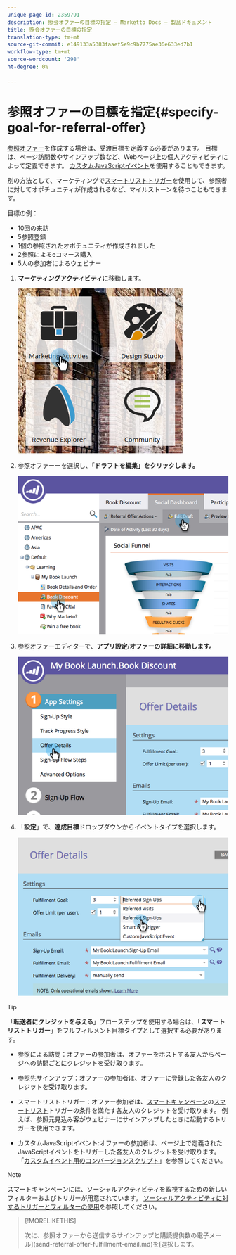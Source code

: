 ```yaml
---
unique-page-id: 2359791
description: 照会オファーの目標の指定 — Marketto Docs — 製品ドキュメント
title: 照会オファーの目標の指定
translation-type: tm+mt
source-git-commit: e149133a5383faaef5e9c9b7775ae36e633ed7b1
workflow-type: tm+mt
source-wordcount: '298'
ht-degree: 0%

---
```



# 参照オファーの目標を指定{#specify-goal-for-referral-offer}

[参照オファー](create-a-referral-offer.md)を作成する場合は、受渡目標を定義する必要があります。 目標は、ページ訪問数やサインアップ数など、Webページ上の個人アクティビティによって定義できます。 [カスタムJavaScriptイベント](../../../../product-docs/demand-generation/social/social-functions/conversion-script-for-custom-events.md)を使用することもできます。

別の方法として、マーケティングで[スマートリストトリガー](specify-goal-for-referral-offer.md)を使用して、参照者に対してオポチュニティが作成されるなど、マイルストーンを待つこともできます。

目標の例：

* 10回の来訪
* 5参照登録
* 1個の参照されたオポチュニティが作成されました
* 2参照によるeコマース購入
* 5人の参加者によるウェビナー

1. **マーケティングアクティビティ**&#x200B;に移動します。

   ![](assets/ma.png)

1. 参照オファーーを選択し、「**ドラフトを編集」をクリックします。**

   ![](assets/image2014-9-19-15-3a6-3a35.png)

1. 参照オファーエディターで、**アプリ設定**/**オファーの詳細に移動します。**

   ![](assets/image2014-9-19-15-3a6-3a44.png)

1. 「**設定**」で、**達成目標**&#x200B;ドロップダウンからイベントタイプを選択します。

   ![](assets/image2014-9-19-15-3a6-3a56.png)

>[!TIP]
>
>「**転送者にクレジットを与える**」フローステップを使用する場合は、「**スマートリストトリガー**」をフルフィルメント目標タイプとして選択する必要があります。

* 参照による訪問：オファーの参加者は、オファーをホストする友人からページへの訪問ごとにクレジットを受け取ります。
* 参照先サインアップ：オファーの参加者は、オファーに登録した各友人のクレジットを受け取ります。
* スマートリストトリガー：オファー参加者は、[スマートキャンペーン](http://docs.marketo.com/display/docs/smart+campaigns)の[スマートリスト](../../../../product-docs/core-marketo-concepts/smart-lists-and-static-lists/understanding-smart-lists.md)トリガーの条件を満たす各友人のクレジットを受け取ります。 例えば、参照元見込み客がウェビナーにサインアップしたときに起動するトリガーを使用できます。

* カスタムJavaScriptイベント:オファーの参加者は、ページ上で定義されたJavaScriptイベントをトリガーした各友人のクレジットを受け取ります。 「[カスタムイベント用のコンバージョンスクリプト](../../../../product-docs/demand-generation/social/social-functions/triggers-and-filters-for-social-activities.md)」を参照してください。

>[!NOTE]
>
>スマートキャンペーンには、ソーシャルアクティビティを監視するための新しいフィルターおよびトリガーが用意されています。 [ソーシャルアクティビティに対するトリガーとフィルターの使用](../../../../product-docs/demand-generation/social/social-functions/triggers-and-filters-for-social-activities.md)を参照してください。

>[!MORELIKETHIS]
>
>次に、参照オファーから送信するサインアップと購読提供数の電子メール](send-referral-offer-fulfillment-email.md)を[選択します。

